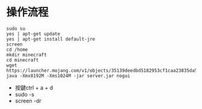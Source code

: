 # 操作流程
```
sudo su
yes | apt-get update
yes | apt-get install default-jre
screen
cd /home
mkdir minecraft
cd minecraft
wget https://launcher.mojang.com/v1/objects/35139deedbd5182953cf1caa23835da59ca3d7cd/server.jar
java -Xmx8192M -Xms1024M -jar server.jar nogui
```
- 按鍵ctrl + a + d 
- sudo -s 
- screen -dr
